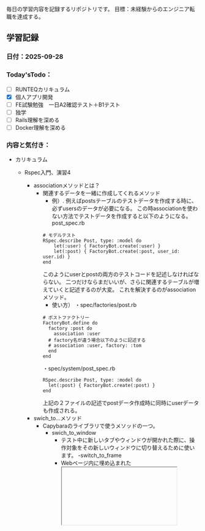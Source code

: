 毎日の学習内容を記録するリポジトリです。
目標：未経験からのエンジニア転職を達成する。

## 学習記録
### 日付：2025-09-28
### Today'sTodo：
- [ ] RUNTEQカリキュラム　　
- [x] 個人アプリ開発
- [ ] FE試験勉強　一日A2確認テスト＋B1テスト
- [ ] 独学
- [ ] Rails理解を深める
- [ ] Docker理解を深める　
### 内容と気付き：
- カリキュラム
    - Rspec入門、演習4
        - associationメソッドとは？
            - 関連するデータを一緒に作成してくれるメソッド
                - 例）. 
                例えばpostsテーブルのテストデータを作成する時に、必ずusersのデータが必要になる。
                この時associationを使わない方法でテストデータを作成すると以下のようになる。
                post_spec.rb
                ```
                # モデルテスト
                RSpec.describe Post, type: :model do
                    let(:user) { FactoryBot.create(:user) }
                    let(:post) { FactoryBot.create(:post, user_id: user.id) }
                end
                ```
                このようにuserとpostの両方のテストコードを記述しなければならない。
                二つだけならまだいいが、さらに関連するテーブルが増えていくと記述するのが大変。
                これを解決するのがassociationメソッド。
                - 使い方）
                ・spec/factories/post.rb
                ```
                # ポストファクトリー
                FactoryBot.define do
                  factory :post do
                    association :user
                  # factory名が違う場合以下のように記述する
                  # association :user, factory: :tom
                  end
                end
                ```
                ・spec/system/post_spec.rb
                ```
                RSpec.describe Post, type: :model do
                  let(:post) { FactoryBot.create(:post) }
                end
                ```
                上記の２ファイルの記述でpostデータ作成時に同時にuserデータも作成される。
        - swich_to...メソッド
            - Capybaraのライブラリで使うメソッドの一つ。
                - swich_to_window
                    - テスト中に新しいタブやウィンドウが開かれた際に、操作対象をその新しいウィンドウに切り替えるために使います。
                -switch_to_frame
                    - Webページ内に埋め込まれた <iframe> 要素（フレーム）内に操作対象を切り替えるために使います。フレーム内の要素を操作するには、まずこのメソッドでフレームに焦点を移す必要があります。
    
    - アプリ作成
        - 環境構築(Docker-composeで作成)
            - 



### 学習時間：　  h
### 感想（あれば）：
- ohmyzshを入れてターミナルでの作業を快適にしようと思った。
### Tomorrow'sTodo
- [ ] RUNTEQカリキュラム
- [ ] 個人アプリ開発
- [ ] FE試験勉強 試験対策